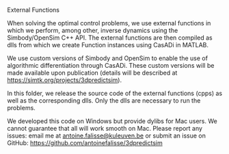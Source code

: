 External Functions

When solving the optimal control problems, we use external functions in which
we perform, among other, inverse dynamics using the Simbody/OpenSim C++ API.
The external functions are then compiled as dlls from which we create Function instances 
using CasADi in MATLAB. 

We use custom versions of Simbody and OpenSim to enable the use of algorithmic
differentiation through CasADi. These custom versions will be made available
upon publication (details will be described at https://simtk.org/projects/3dpredictsim). 

In this folder, we release the source code of the external functions (cpps)
as well as the corresponding dlls. Only the dlls are necessary to run the problems.

We developed this code on Windows but provide dylibs for Mac users. We cannot
guarantee that all will work smooth on Mac. Please report any issues: email me at
antoine.falisse@kuleuven.be or submit an issue on GitHub:
https://github.com/antoinefalisse/3dpredictsim